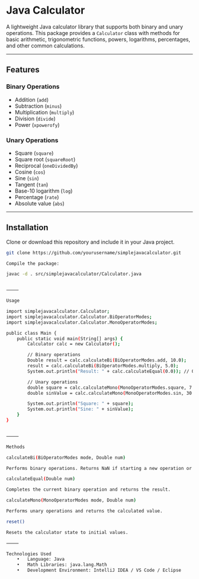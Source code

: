 # Java Calculator

A lightweight Java calculator library that supports both binary and unary operations. This package provides a `Calculator` class with methods for basic arithmetic, trigonometric functions, powers, logarithms, percentages, and other common calculations.

---

## Features

### Binary Operations
- Addition (`add`)
- Subtraction (`minus`)
- Multiplication (`multiply`)
- Division (`divide`)
- Power (`xpowerofy`)

### Unary Operations
- Square (`square`)
- Square root (`squareRoot`)
- Reciprocal (`oneDividedBy`)
- Cosine (`cos`)
- Sine (`sin`)
- Tangent (`tan`)
- Base-10 logarithm (`log`)
- Percentage (`rate`)
- Absolute value (`abs`)

---

## Installation

Clone or download this repository and include it in your Java project.

```bash
git clone https://github.com/yourusername/simplejavacalculator.git

Compile the package:

javac -d . src/simplejavacalculator/Calculator.java


⸻

Usage

import simplejavacalculator.Calculator;
import simplejavacalculator.Calculator.BiOperatorModes;
import simplejavacalculator.Calculator.MonoOperatorModes;

public class Main {
    public static void main(String[] args) {
        Calculator calc = new Calculator();

        // Binary operations
        Double result = calc.calculateBi(BiOperatorModes.add, 10.0);
        result = calc.calculateBi(BiOperatorModes.multiply, 5.0);
        System.out.println("Result: " + calc.calculateEqual(0.0)); // Outputs 50.0

        // Unary operations
        double square = calc.calculateMono(MonoOperatorModes.square, 7.0);
        double sinValue = calc.calculateMono(MonoOperatorModes.sin, 30.0);

        System.out.println("Square: " + square);
        System.out.println("Sine: " + sinValue);
    }
}


⸻

Methods

calculateBi(BiOperatorModes mode, Double num)

Performs binary operations. Returns NaN if starting a new operation or the result if continuing a calculation.

calculateEqual(Double num)

Completes the current binary operation and returns the result.

calculateMono(MonoOperatorModes mode, Double num)

Performs unary operations and returns the calculated value.

reset()

Resets the calculator state to initial values.

⸻

Technologies Used
	•	Language: Java
	•	Math Libraries: java.lang.Math
	•	Development Environment: IntelliJ IDEA / VS Code / Eclipse

